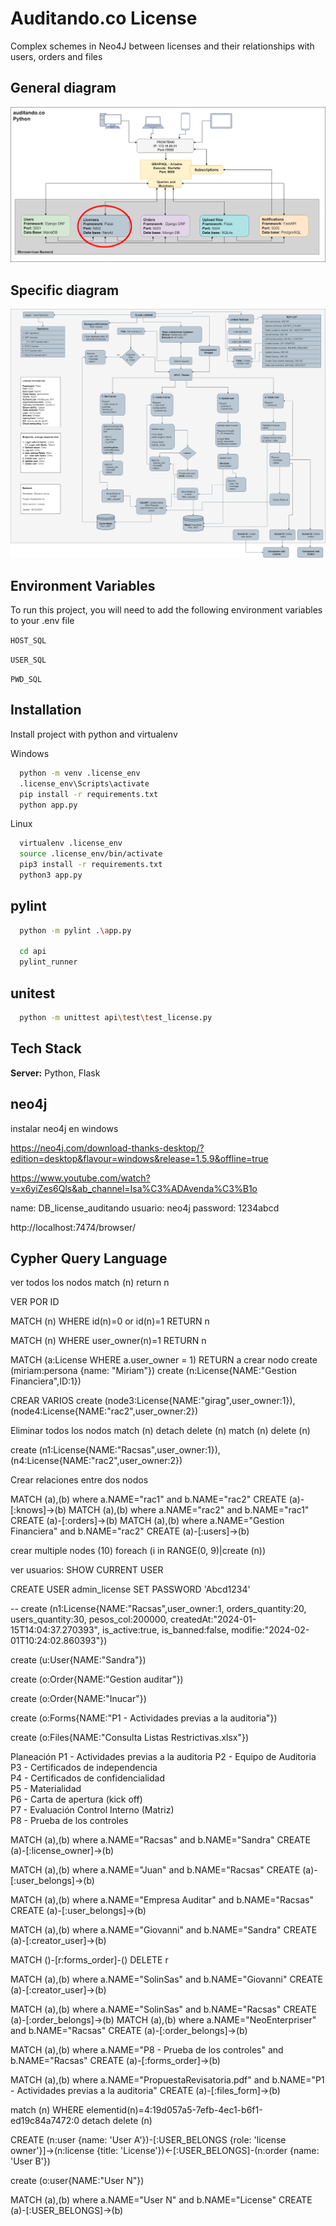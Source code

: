 
# Auditando.co License

Complex schemes in Neo4J between licenses and their relationships with users, orders and files


## General diagram
![general diagram](/diagrama_auditando_co.png)

## Specific diagram
![specific diagram](Auditando_co_license.png)

## Environment Variables

To run this project, you will need to add the following environment variables to your .env file

`HOST_SQL`

`USER_SQL`

`PWD_SQL`


## Installation

Install project with python and virtualenv

Windows
```bash
  python -m venv .license_env
  .license_env\Scripts\activate
  pip install -r requirements.txt
  python app.py

```

Linux
```bash
  virtualenv .license_env
  source .license_env/bin/activate
  pip3 install -r requirements.txt
  python3 app.py
```

## pylint

```bash
  python -m pylint .\app.py

  cd api
  pylint_runner
```

## unitest

```bash
  python -m unittest api\test\test_license.py
```
## Tech Stack


**Server:** Python, Flask

## neo4j

instalar neo4j en windows

https://neo4j.com/download-thanks-desktop/?edition=desktop&flavour=windows&release=1.5.9&offline=true

https://www.youtube.com/watch?v=x6yiZes6Qls&ab_channel=Isa%C3%ADAvenda%C3%B1o

name: DB_license_auditando
usuario: neo4j
password: 1234abcd

http://localhost:7474/browser/

## Cypher Query Language

ver todos los nodos
match (n) return n

VER POR ID

MATCH (n) WHERE id(n)=0 or id(n)=1 RETURN n

MATCH (n) WHERE user_owner(n)=1 RETURN n

MATCH (a:License WHERE a.user_owner = 1) RETURN a
crear nodo
create (miriam:persona {name: "Miriam"})
create (n:License{NAME:"Gestion Financiera",ID:1})

CREAR VARIOS
create (node3:License{NAME:"girag",user_owner:1}), (node4:License{NAME:"rac2",user_owner:2})

Eliminar todos los nodos
match (n) detach delete (n)
match (n) delete (n)

create (n1:License{NAME:"Racsas",user_owner:1}), (n4:License{NAME:"rac2",user_owner:2})

Crear relaciones entre dos nodos

MATCH (a),(b) where a.NAME="rac1" and b.NAME="rac2" CREATE (a)-[:knows]->(b)
MATCH (a),(b) where a.NAME="rac2" and b.NAME="rac1" CREATE (a)-[:orders]->(b)
MATCH (a),(b) where a.NAME="Gestion Financiera" and b.NAME="rac2" CREATE (a)-[:users]->(b)

crear multiple nodes (10)
foreach (i in RANGE(0, 9)|create (n))

ver usuarios:
SHOW CURRENT USER

CREATE USER admin_license SET PASSWORD 'Abcd1234'


--
create (n1:License{NAME:"Racsas",user_owner:1,  orders_quantity:20, users_quantity:30,
                pesos_col:200000, createdAt:"2024-01-15T14:04:37.270393",
                is_active:true, is_banned:false, modifie:"2024-02-01T10:24:02.860393"})

create (u:User{NAME:"Sandra"})

create (o:Order{NAME:"Gestion auditar"})

create (o:Order{NAME:"Inucar"})

create (o:Forms{NAME:"P1 - Actividades previas a la auditoria"})

create (o:Files{NAME:"Consulta Listas Restrictivas.xlsx"})

Planeación
P1 - Actividades previas a la auditoria	
P2 - Equipo de Auditoria	
P3 - Certificados de independencia	
P4 - Certificados de confidencialidad	
P5 - Materialidad	
P6 - Carta de apertura (kick off)	
P7 - Evaluación Control Interno (Matriz)	
P8 - Prueba de los controles

MATCH (a),(b) where a.NAME="Racsas" and b.NAME="Sandra" CREATE (a)-[:license_owner]->(b)

MATCH (a),(b) where a.NAME="Juan" and b.NAME="Racsas" CREATE (a)-[:user_belongs]->(b)

MATCH (a),(b) where a.NAME="Empresa Auditar" and b.NAME="Racsas" CREATE (a)-[:user_belongs]->(b)

MATCH (a),(b) where a.NAME="Giovanni" and b.NAME="Sandra" CREATE (a)-[:creator_user]->(b)

MATCH ()-[r:forms_order]-() DELETE r

MATCH (a),(b) where a.NAME="SolinSas" and b.NAME="Giovanni" CREATE (a)-[:creator_user]->(b)

MATCH (a),(b) where a.NAME="SolinSas" and b.NAME="Racsas" CREATE (a)-[:order_belongs]->(b)
MATCH (a),(b) where a.NAME="NeoEnterpriser" and b.NAME="Racsas" CREATE (a)-[:order_belongs]->(b)

MATCH (a),(b) where a.NAME="P8 - Prueba de los controles" and b.NAME="Racsas" CREATE (a)-[:forms_order]->(b)

MATCH (a),(b) where a.NAME="PropuestaRevisatoria.pdf" and b.NAME="P1 - Actividades previas a la auditoria" CREATE (a)-[:files_form]->(b)

match (n) WHERE elementid(n)=4:19d057a5-7efb-4ec1-b6f1-ed19c84a7472:0 detach delete (n)

CREATE (n:user {name: 'User A'})-[:USER_BELONGS {role: 'license owner'}]->(n:license {title: 'License'})<-[:USER_BELONGS]-(n:order {name: 'User B'})

create (o:user{NAME:"User N"})

MATCH (a),(b) where a.NAME="User N" and b.NAME="License" CREATE (a)-[:USER_BELONGS]->(b)
